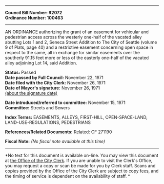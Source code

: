 * * * * *  
  
**Council Bill Number: [](#h0)[](#h2)92072**   
**Ordinance Number: 100463**  
  
* * * * *  
  
AN ORDINANCE authorizing the grant of an easement for vehicular and pedestrian access across the westerly one-half of the vacated alley abutting Lots 1 and 2, Seneca Street Addition to The City of Seattle (volume 9 of Plats, page 40) and a restrictive easement concerning open space in respect to the same, all in exchange for similar easements over the southerly 91.15 feet more or less of the easterly one-half of the vacated alley adjoining Lot 14, said Addition.  
  
**Status:** Passed   
**Date passed by Full Council:** November 22, 1971   
**Date filed with the City Clerk:** November 26, 1971   
**Date of Mayor's signature:** November 26, 1971   
[(about the signature date)](/~public/approvaldate.htm)   
  
  
**Date introduced/referred to committee:** November 15, 1971   
**Committee:** Streets and Sewers   
  
**Index Terms:** EASEMENTS, ALLEYS, FIRST-HILL, OPEN-SPACE-LAND, LAND-USE-REGULATIONS, PEDESTRIANS  
  
**References/Related Documents:** Related: CF 271190  
  
**Fiscal Note:** *(No fiscal note available at this time)*  
  
* * * * *  
  
*No text for this document is available on-line. You may view this document at [the Office of the City Clerk](http://www.seattle.gov/leg/clerk/contactUs.htm). If you are unable to visit the Clerk's Office, you may request a copy or scan be made for you by Clerk staff. Scans and copies provided by the Office of the City Clerk are subject to [copy fees](http://clerk.seattle.gov/~public/clerkfees.htm), and the timing of service is dependent on the availability of staff. *  
  
  
